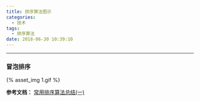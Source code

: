 ```yaml
---
title: 排序算法图示
categories:
  - 技术
tags:
  - 排序算法
date: 2018-06-30 10:39:10
---
```


---

### 冒泡排序

{% asset_img 1.gif %}

**参考文档：**
[常用排序算法总结(一)](http://www.cnblogs.com/eniac12/p/5329396.html)
